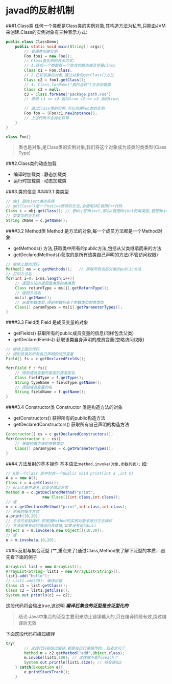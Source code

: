 javad的反射机制
===
###1.Class类
任何一个类都是Class类的实例对象,其构造方法为私有,只能由JVM来创建.Class的实例对象有三种表示方式:

```java
public class ClassDemo{
    public static void main(String[] args){
        // 普通类创建实例
        Foo foo1 = new Foo();
        // Class类实例的表示方式:
        // 1.任何一个类都有一个隐含的静态成员变量class
        Class c1 = Foo.class;
        // 2.已知该类的对象,通过对象的getClass()方法
        Class c2 = foo1.getClass(); 
        // 3. Class.forName("类的全称")方法加载类
        Class c3 = null;
        c3 = Class.forName("package.path.Foo")
        // 说明 c1 == c2 返回true c2 == c3 返回true;
        
        // 通过Class类的实例,可以创建Foo类的实例
        Foo foo = (Foo)c1.newInstance();
        // 上述代码中会抛出异常
    }
}

class Foo{}
```

>类也是对象,是Class类的实例对象,我们将这个对象成为该类的类类型(Class Type)

###2.Class类的动态加载
+ 编译时加载类 : 静态加载类
+ 运行时加载类 : 动态加载类

###3.类的信息
####3.1 类类型
```java
// obj 是Object类的实例
// getClass()是一个native修饰的方法,会使用JNI调用C++代码
Class c = obj.getClass(); // 若obj是Object,那么c就是Object的类类型,若是Object类的子类,c便是Object子类的类类型
// 类类型的全名称
String cName = c.getName();
```
####3.2 Method类
Method 是方法的对象,每一个成员方法都是一个Method对象.
+ getMethods() 方法,获取类中所有的public方法,包括从父类继承而来的方法
+ getDeclaredMethods()获取的是所有该类自己声明的方法(不管访问权限)
```java
// 继续上面的代码
Method[] ms = c.getMethods();   // 获取所有包括父类的public方法
// 打印方法名
for(int i=0; i<ms.length;i++){
    // 返回方法的返回值类型的类类型
    Class returnType = ms[i].getReturnType();
    // 返回方法名
    ms[i].getName();
    // 获取参数类型,得到参数列表个参数类型的类类型
    Class[] paramTypes = ms[i].getParameterTypes();
}
```
####3.3 Field类
Field 是成员变量的对象
+ getFields() 获取所有的public成员变量的信息(同样包含父类)
+ getDeclaredFields() 获取该类自身声明的成员变量(忽略访问权限)
```java
// 继续上面的代码
// 得到该类的所有自己声明的成员变量
Field[] fs = c.getDeclaredFields();

for(Field f : fs){
    // 得到成员变量的类型的类类型名
    Class fieldType = f.getType();
    String typeName = fieldType.getName();
    // 得到成员变量的名
    String fieldName = f.getName();
}
```
####3.4 Constructor类
Constructor 类是构造方法的对象
+ getConstructors() 获得所有的public构造方法
+ getDeclaredConstructors() 获取所有自己声明的构造方法
```java
Constructor[] cs = c.getDeclaredConstructors();
for(Constructor c : cs){
    // 获取构造方法的参数类型
    Class[] paramTypes = c.getParameterTypes();
}
```

###4.方法反射的基本操作
基本语法:`method.invoke(对象,参数列表);`
如:
```java
// A是一个class 其中包含一个public void print(int a ,int b)
A a = new A();
Class c = a.getClass();
// print是方法名,此处会抛出异常
Method m = c.getDeclaredMethod("print",
                new Class[]{int.class,int.class});
// 或
m = c.getDeclaredMethod("print",int.class,int.class);
// 原来的操作方式
a.print(10,20);
// 方法的反射操作,即使用Method的实例对象来进行方法操作
// 方法如果有返回值返回具体值,如果没有返回null
Object o = m.invoke(a,new Object[]{10,20});
// 或
o = m.invoke(a,10,20);
```

###5.反射与集合泛型
(艹,重点来了)通过Class,Method来了解下泛型的本质....首先看下面的例子
```java
ArrayList list = new ArrayList();
ArrayList<String> list1 = new ArrayList<String>();
list1.add("hello");
// list1.add(20); 编译出错
Class c1 = list.getClass();
Class c2 = list1.getClass();
System.out.println(c1 == c2);
```
这段代码将会输出true,这说明 ***编译后集合的泛型是去泛型化的***
>结论:Java中集合的泛型主要用来防止错误输入的,只在编译阶段有效,绕过编译后无效

下面这段代码将绕过编译
```java
try{
        // 这段代码会绕过编译,都是在运行是操作的..我去太叼了
        Method m = c2.getMethod("add",Object.class);
        m.invoke(list1,100); // 这样就不能foreach了
        System.out.println(list1.size); // 将会输出2
    } catch(Exception e){
        e.printStackTrack();
    }
```